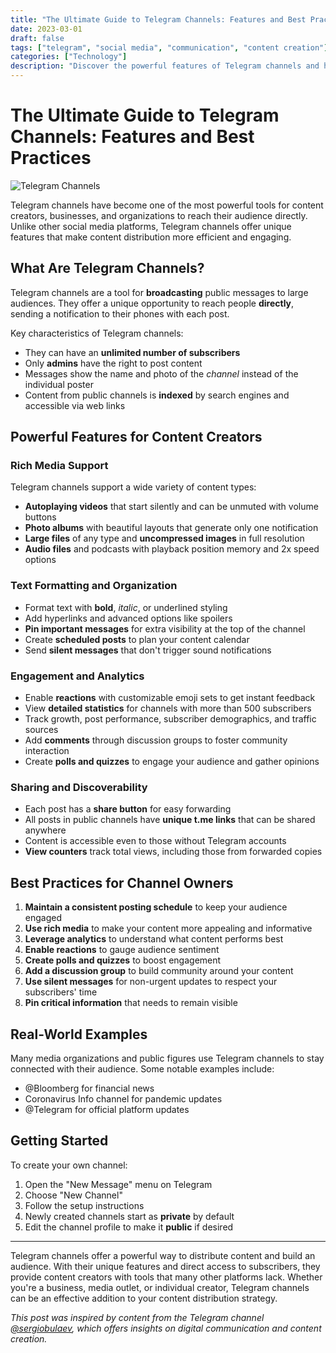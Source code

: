 ```yaml
---
title: "The Ultimate Guide to Telegram Channels: Features and Best Practices"
date: 2023-03-01
draft: false
tags: ["telegram", "social media", "communication", "content creation"]
categories: ["Technology"]
description: "Discover the powerful features of Telegram channels and how to use them effectively for broadcasting your content to a wide audience."
---
```


# The Ultimate Guide to Telegram Channels: Features and Best Practices

![Telegram Channels](/posts/telegram-channels-guide/images/telegram-channels.jpg)

Telegram channels have become one of the most powerful tools for content creators, businesses, and organizations to reach their audience directly. Unlike other social media platforms, Telegram channels offer unique features that make content distribution more efficient and engaging.

## What Are Telegram Channels?

Telegram channels are a tool for **broadcasting** public messages to large audiences. They offer a unique opportunity to reach people **directly**, sending a notification to their phones with each post.

Key characteristics of Telegram channels:

- They can have an **unlimited number of subscribers**
- Only **admins** have the right to post content
- Messages show the name and photo of the _channel_ instead of the individual poster
- Content from public channels is **indexed** by search engines and accessible via web links

## Powerful Features for Content Creators

### Rich Media Support

Telegram channels support a wide variety of content types:

- **Autoplaying videos** that start silently and can be unmuted with volume buttons
- **Photo albums** with beautiful layouts that generate only one notification
- **Large files** of any type and **uncompressed images** in full resolution
- **Audio files** and podcasts with playback position memory and 2x speed options

### Text Formatting and Organization

- Format text with **bold**, _italic_, or underlined styling
- Add hyperlinks and advanced options like spoilers
- **Pin important messages** for extra visibility at the top of the channel
- Create **scheduled posts** to plan your content calendar
- Send **silent messages** that don't trigger sound notifications

### Engagement and Analytics

- Enable **reactions** with customizable emoji sets to get instant feedback
- View **detailed statistics** for channels with more than 500 subscribers
- Track growth, post performance, subscriber demographics, and traffic sources
- Add **comments** through discussion groups to foster community interaction
- Create **polls and quizzes** to engage your audience and gather opinions

### Sharing and Discoverability

- Each post has a **share button** for easy forwarding
- All posts in public channels have **unique t.me links** that can be shared anywhere
- Content is accessible even to those without Telegram accounts
- **View counters** track total views, including those from forwarded copies

## Best Practices for Channel Owners

1. **Maintain a consistent posting schedule** to keep your audience engaged
2. **Use rich media** to make your content more appealing and informative
3. **Leverage analytics** to understand what content performs best
4. **Enable reactions** to gauge audience sentiment
5. **Create polls and quizzes** to boost engagement
6. **Add a discussion group** to build community around your content
7. **Use silent messages** for non-urgent updates to respect your subscribers' time
8. **Pin critical information** that needs to remain visible

## Real-World Examples

Many media organizations and public figures use Telegram channels to stay connected with their audience. Some notable examples include:

- @Bloomberg for financial news
- Coronavirus Info channel for pandemic updates
- @Telegram for official platform updates

## Getting Started

To create your own channel:
1. Open the "New Message" menu on Telegram
2. Choose "New Channel"
3. Follow the setup instructions
4. Newly created channels start as **private** by default
5. Edit the channel profile to make it **public** if desired

---

Telegram channels offer a powerful way to distribute content and build an audience. With their unique features and direct access to subscribers, they provide content creators with tools that many other platforms lack. Whether you're a business, media outlet, or individual creator, Telegram channels can be an effective addition to your content distribution strategy.

*This post was inspired by content from the Telegram channel [@sergiobulaev](https://t.me/sergiobulaev), which offers insights on digital communication and content creation.* 